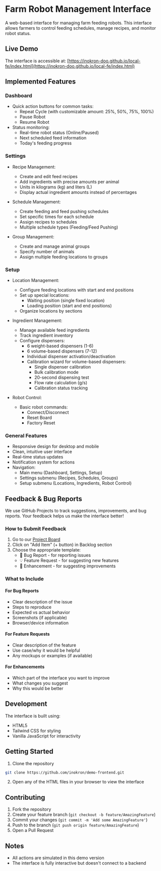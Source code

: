 # Farm Robot Management Interface

A web-based interface for managing farm feeding robots. This interface allows farmers to control feeding schedules, manage recipes, and monitor robot status.

## Live Demo

The interface is accessible at: [https://inokron-doo.github.io/local-fe/index.html](https://inokron-doo.github.io/local-fe/index.html)

## Implemented Features

### Dashboard
- Quick action buttons for common tasks:
  - Repeat Cycle (with customizable amount: 25%, 50%, 75%, 100%)
  - Pause Robot
  - Resume Robot
- Status monitoring:
  - Real-time robot status (Online/Paused)
  - Next scheduled feed information
  - Today's feeding progress

### Settings
- Recipe Management:
  - Create and edit feed recipes
  - Add ingredients with precise amounts per animal
  - Units in kilograms (kg) and liters (L)
  - Display actual ingredient amounts instead of percentages

- Schedule Management:
  - Create feeding and feed pushing schedules
  - Set specific times for each schedule
  - Assign recipes to schedules
  - Multiple schedule types (Feeding/Feed Pushing)

- Group Management:
  - Create and manage animal groups
  - Specify number of animals
  - Assign multiple feeding locations to groups

### Setup
- Location Management:
  - Configure feeding locations with start and end positions
  - Set up special locations:
    - Waiting position (single fixed location)
    - Loading position (start and end positions)
  - Organize locations by sections

- Ingredient Management:
  - Manage available feed ingredients
  - Track ingredient inventory
  - Configure dispensers:
    - 6 weight-based dispensers (1-6)
    - 6 volume-based dispensers (7-12)
    - Individual dispenser activation/deactivation
    - Calibration wizard for volume-based dispensers:
      - Single dispenser calibration
      - Bulk calibration mode
      - 20-second dispensing test
      - Flow rate calculation (g/s)
      - Calibration status tracking

- Robot Control:
  - Basic robot commands:
    - Connect/Disconnect
    - Reset Board
    - Factory Reset

### General Features
- Responsive design for desktop and mobile
- Clean, intuitive user interface
- Real-time status updates
- Notification system for actions
- Navigation:
  - Main menu (Dashboard, Settings, Setup)
  - Settings submenu (Recipes, Schedules, Groups)
  - Setup submenu (Locations, Ingredients, Robot Control)

## Feedback & Bug Reports

We use GitHub Projects to track suggestions, improvements, and bug reports. Your feedback helps us make the interface better!

### How to Submit Feedback

1. Go to our [Project Board](https://github.com/orgs/inokron-doo/projects/3)
2. Click on "Add Item" (+ button) in Backlog section
3. Choose the appropriate template:
   - 🐛 Bug Report - for reporting issues
   - 💡 Feature Request - for suggesting new features
   - 🔄 Enhancement - for suggesting improvements

### What to Include

#### For Bug Reports
- Clear description of the issue
- Steps to reproduce
- Expected vs actual behavior
- Screenshots (if applicable)
- Browser/device information

#### For Feature Requests
- Clear description of the feature
- Use case/why it would be helpful
- Any mockups or examples (if available)

#### For Enhancements
- Which part of the interface you want to improve
- What changes you suggest
- Why this would be better

## Development

The interface is built using:
- HTML5
- Tailwind CSS for styling
- Vanilla JavaScript for interactivity

## Getting Started

1. Clone the repository
```bash
git clone https://github.com/inokron/demo-frontend.git
```

2. Open any of the HTML files in your browser to view the interface

## Contributing

1. Fork the repository
2. Create your feature branch (`git checkout -b feature/AmazingFeature`)
3. Commit your changes (`git commit -m 'Add some AmazingFeature'`)
4. Push to the branch (`git push origin feature/AmazingFeature`)
5. Open a Pull Request


## Notes

- All actions are simulated in this demo version
- The interface is fully interactive but doesn't connect to a backend 
